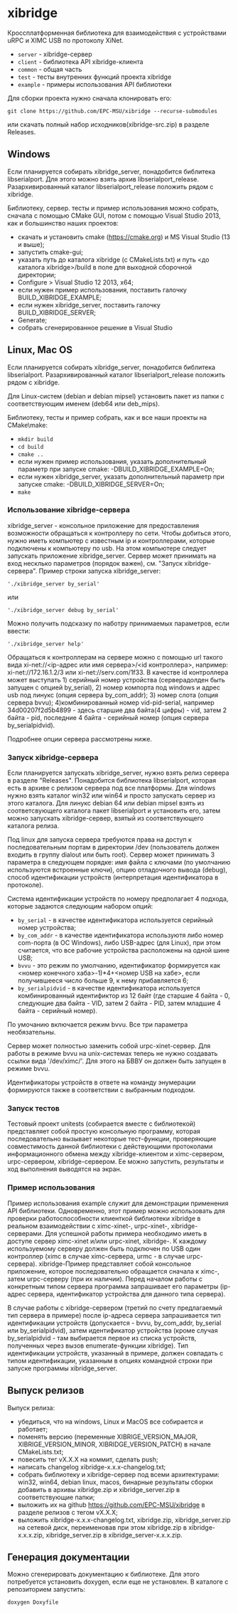 # xibridge

Кроссплатформенная библиотека для взаимодействия с устройствами uRPC и XIMС USB по протоколу XiNet.

* `server` - xibridge-сервер
* `client` - библиотека API xibridge-клиента
* `common` - общая часть
* `test` - тесты внутренних функций проекта xibridge
* `example` - примеры использования API библиотеки

Для сборки проекта нужно сначала клонировать его:

```
git clone https://github.com/EPC-MSU/xibridge --recurse-submodules  
```

или скачать полный набор исходников(xibridge-src.zip) в разделе Releases. 

## Windows

Если планируется собирать xibridge_server, понадобится библитека libserialport. Для этого можно взять архив libserialport_release. Разархивированный 
каталог libserialport_release положить рядом с xibridge.

Библиотеку, сервер. тесты и пример использования можно собрать, сначала с помощью CMake GUI, потом с помощью Visual Studio 2013, как и большинство наших 
проектов:

* cкачать и установить cmake (https://cmake.org) и MS Visual Studio (13 и выше);
* запустить cmake-gui;
* указать путь до каталога xibridge (с CMakeLists.txt) и путь <до каталога xibridge>/build в поле для выходной сборочной директории;
* Configure > Visual Studio 12 2013, x64;
* если нужен пример использования, поставить галочку BUILD_XIBRIDGE_EXAMPLE;
* если нужен xibridge_server, поставить галочку BUILD_XIBRIDGE_SERVER;
* Generate;
* собрать сгенерированное решение в Visual Studio

## Linux, Mac OS

Если планируется собирать xibridge_server, понадобится библитека libserialport. Разархивированный 
каталог libserialport_release положить рядом с xibridge.

Для Linux-систем (debian и debian mipsel) установить пакет из папки с соответствующим именем (deb64 или deb_mips).

Библиотеку, тесты и пример собрать, как и все наши проекты на CMake\make:

* `mkdir build`
* `cd build`
* `cmake ..`
* если нужен пример использования, указать дополнительный параметр при запуске cmake: -DBUILD_XIBRIDGE_EXAMPLE=On;
* если нужен xibridge_server, указать дополнительный параметр при запуске cmake: -DBUILD_XIBRIDGE_SERVER=On;
* `make`


### Использование xibridge-сервера

xibridge_server - консольное приложение для предоставления возможности обращаться к контроллеру по сети. Чтобы добиться этого, нужно
иметь компьютер с известным ip и контроллерами, которые подключены к компьютеру по usb. На этом компьютере следует запускать приложение 
xibridge_server.
Сервер может принимать на вход несклько параметров (порядок важен), см. "Запуск xibridge-сервера".
Пример строки запуска xibridge_server:
```
'./xibridge_server by_serial' 
```
или
```
'./xibridge_server debug by_serial'
```

Можно получить подсказку по наботру принимаемых параметров, если ввести:
```
'./xibridge_server help'
```
 
Обращаться к контроллерам на сервере можно с помощью url такого вида xi-net://<ip-адрес или имя сервера>/<id контроллера>, например:
xi-net://172.16.1.2/3 или xi-net://serv.com/1f33. В качестве id контроллера может выступать 1) серийный номер устройства (серверадолден быть 
запущен с опцией by_serial), 2) номер компорта под windows и адрес usb под линукс (опция сервера by_com_addr); 3) номер слота 
(опция сервера bvvu); 4)комбинированный номер vid-pid-serial, например 34d00207f2d5b4899 - здесь старшие два байта(4 цифры) - vid, затем 2 байта - pid, 
последние 4 байта - серийный номер (опция сервера by_serialpidvid).

Подробнее опции сервера рассмотрены ниже.

### Запуск xibridge-сервера

Если планируется запускать xibridge_server, нужно взять релиз сервера в разделе "Releases". Понадобится библиотека libserialport, которая есть 
в архиве с релизом сервера под все платформы. Для windows нужно взять каталог win32 или win64 и просто запускать сервер из этого каталога.
Для линукс debian 64 или debian mipsel взять из соответсвующего каталога пакет libserialport и установить его, затем можно запускать 
xibridge-сервер, взятый из соответствующего каталога релиза.
 
Под linux для запуска сервера требуются права на доступ к последовательным портам в директории /dev (пользователь должен входить в группу dialout или быть root).
Сервер может принимать 3 параметра в следующем порядке: имя файла с ключами (по умолчанию используются встроенные ключи), опцию отладочного вывода (debug), 
способ  идентификации устройств (интерпретация идентификатора в протоколе).

Система идентификации устройств по номеру предполагает 4 подхода, которые задаются следующим набором опций:
* `by_serial` -  в качестве идентификатора используется серийный номер устройства;
* `by_com_addr` - в качестве идентификатора используютя либо номер com-порта (в ОС Windows), либо USB-адрес (для Linux), при этом считается, что все рабочие 
устройства расположены на одной шине USB;
* `bvvu` - это режим по умолчанию, идентификатор формируется как 
<номер конечного хаба>-1)*4+<номер USB на хабе>, если получившееся число больше 9, к нему прибавляется 6;
* `by_serialpidvid` - в качестве идентификатора используется комбинированный идентификтор из 12 байт (где старшие 4 байта - 0, следующие два байта - VID,
затем 2 байта - PID, затем младшие 4 байта - серийный номер). 

По умочанию включается режим bvvu. Все три параметра необязательны. 

Сервер может полностью заменить собой urpc-xinet-сервер. Для работы в режиме bvvu на unix-системах теперь не нужно создавать ссылки вида '/dev/ximc/<id>'.
Для этого на БВВУ он должен быть запущен в режиме bvvu.

Идентификаторы устройств в  ответе на команду энумерации формируются также в соответствии с выбранным подходом.


### Запуск тестов

Тестовый проект unitests (собирается вместе с библиотекой) представляет собой простую консольную программу, которая последовательно вызывает некоторые 
тест-функции, проверяющие совместимость данной библиотеки с действующими протоколами информационного обмена между xibridge-клиентом и ximc-сервером, urpc-сервером, 
xibridge-сервером. Ее можно запустить, результаты и ход выполнения выводятся на экран.

### Пример использования

Пример использования example служит для демонстрации применения API библиотеки. Одновременно, этот пример можно использовать
для проверки работоспособности клиенткой библиотеки xibridge в реальном взаимодействии с ximc-xinet-, urpc-xinet-, xibridge- серверами.
Для успешной работы примера необходимо иметь в доступе сервер ximc-xinet и/или urpc-xinet, xibridge-. К каждому используемому серверу должен 
быть подключен по USB один контроллер (ximc в случае ximc-сервера, urmc - в случае urpc-сервера). xibridge-Пример представляет собой 
консольное приложение, которое последовательно обращается  сначала к ximc-, затем urpc-серверу (при их наличии). Перед началом работы 
с конкретным типом сервера программа запрашивает его параметры (ip-адрес сервера,  идентификатор устройства для данного типа сервера). 

В случае работы с xibridge-сервером (третий по счету предлагаемый тип сервера в примере) после ip-адреса сервера запрашивается тип идентификации устройств 
(допускается - bvvu, by_com_addr, by_serial или by_serialpidvid), затем идентификатор устройства (кроме случая by_serialpidvid - там выбирается первое из списка 
устройств, полученных через вызов enumerate-функции xibridge). Тип идентификации устройств, указанный в примере, должен совпадать с типом идентификации, указанным 
в опциях командной строки при запуске программы xibridge_server.

## Выпуск релизов

Выпуск релиза:

* убедиться, что на windows, Linux и MacOS все собирается и работает;
* поменять версию (переменные XIBRIGE_VERSION_MAJOR, XIBRIGE_VERSION_MINOR, XIBRIDGE_VERSION_PATCH) в начале CMakeLists.txt;
* повесить тег vX.X.X на коммит, сделать push;
* написать changelog xibridge-x.x.x-changelog.txt;
* собрать библиотеку и xibridge-сервер под всеми архитектурами: win32, win64, debian linux, macos, бинарные результаты сборки добавить в 
архивы xibridge.zip и xibridge_server.zip в соответствующие папки;
* выложить их на github https://github.com/EPC-MSU/xibridge в разделе релизов с тегом vX.X.X;
* выложить xibridge-x.x.x-changelog.txt, xibridge.zip, xibridge_server.zip на сетевой диск, переименовав при этом xibridge.zip в xibridge-x.x.x.zip,
xibridge_server.zip в xibridge_server-x.x.x.zip.

## Генерация документации

Можно сгенерировать документацию к библиотеке. Для этого потребуется установить doxygen, если еще не установлен.  В каталоге с репозиторием 
запустить:

```bash
doxygen Doxyfile
```
